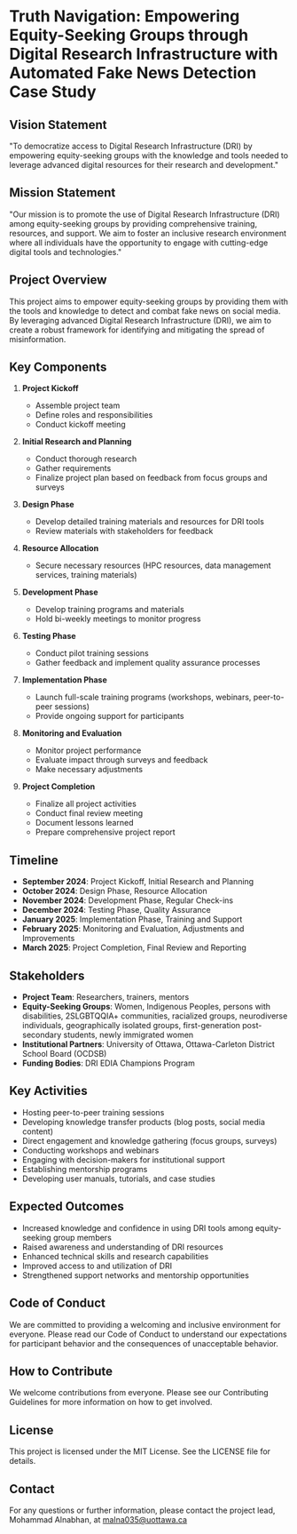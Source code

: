 # Truth Navigation: Empowering Equity-Seeking Groups through Digital Research Infrastructure with Automated Fake News Detection Case Study

## Vision Statement
"To democratize access to Digital Research Infrastructure (DRI) by empowering equity-seeking groups with the knowledge and tools needed to leverage advanced digital resources for their research and development."

## Mission Statement
"Our mission is to promote the use of Digital Research Infrastructure (DRI) among equity-seeking groups by providing comprehensive training, resources, and support. We aim to foster an inclusive research environment where all individuals have the opportunity to engage with cutting-edge digital tools and technologies."

## Project Overview
This project aims to empower equity-seeking groups by providing them with the tools and knowledge to detect and combat fake news on social media. By leveraging advanced Digital Research Infrastructure (DRI), we aim to create a robust framework for identifying and mitigating the spread of misinformation.

## Key Components
1. **Project Kickoff**
   - Assemble project team
   - Define roles and responsibilities
   - Conduct kickoff meeting

2. **Initial Research and Planning**
   - Conduct thorough research
   - Gather requirements
   - Finalize project plan based on feedback from focus groups and surveys

3. **Design Phase**
   - Develop detailed training materials and resources for DRI tools
   - Review materials with stakeholders for feedback

4. **Resource Allocation**
   - Secure necessary resources (HPC resources, data management services, training materials)

5. **Development Phase**
   - Develop training programs and materials
   - Hold bi-weekly meetings to monitor progress

6. **Testing Phase**
   - Conduct pilot training sessions
   - Gather feedback and implement quality assurance processes

7. **Implementation Phase**
   - Launch full-scale training programs (workshops, webinars, peer-to-peer sessions)
   - Provide ongoing support for participants

8. **Monitoring and Evaluation**
   - Monitor project performance
   - Evaluate impact through surveys and feedback
   - Make necessary adjustments

9. **Project Completion**
   - Finalize all project activities
   - Conduct final review meeting
   - Document lessons learned
   - Prepare comprehensive project report

## Timeline
- **September 2024**: Project Kickoff, Initial Research and Planning
- **October 2024**: Design Phase, Resource Allocation
- **November 2024**: Development Phase, Regular Check-ins
- **December 2024**: Testing Phase, Quality Assurance
- **January 2025**: Implementation Phase, Training and Support
- **February 2025**: Monitoring and Evaluation, Adjustments and Improvements
- **March 2025**: Project Completion, Final Review and Reporting

## Stakeholders
- **Project Team**: Researchers, trainers, mentors
- **Equity-Seeking Groups**: Women, Indigenous Peoples, persons with disabilities, 2SLGBTQQIA+ communities, racialized groups, neurodiverse individuals, geographically isolated groups, first-generation post-secondary students, newly immigrated women
- **Institutional Partners**: University of Ottawa, Ottawa-Carleton District School Board (OCDSB)
- **Funding Bodies**: DRI EDIA Champions Program

## Key Activities
- Hosting peer-to-peer training sessions
- Developing knowledge transfer products (blog posts, social media content)
- Direct engagement and knowledge gathering (focus groups, surveys)
- Conducting workshops and webinars
- Engaging with decision-makers for institutional support
- Establishing mentorship programs
- Developing user manuals, tutorials, and case studies

## Expected Outcomes
- Increased knowledge and confidence in using DRI tools among equity-seeking group members
- Raised awareness and understanding of DRI resources
- Enhanced technical skills and research capabilities
- Improved access to and utilization of DRI
- Strengthened support networks and mentorship opportunities

## Code of Conduct
We are committed to providing a welcoming and inclusive environment for everyone. Please read our Code of Conduct to understand our expectations for participant behavior and the consequences of unacceptable behavior.

## How to Contribute
We welcome contributions from everyone. Please see our Contributing Guidelines for more information on how to get involved.

## License
This project is licensed under the MIT License. See the LICENSE file for details.

## Contact
For any questions or further information, please contact the project lead, Mohammad Alnabhan, at malna035@uottawa.ca
